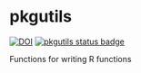 # pkgutils

[![DOI](https://zenodo.org/badge/679201735.svg)](https://zenodo.org/badge/latestdoi/679201735)
[![pkgutils status
badge](https://bristol-vaccine-centre.r-universe.dev/badges/pkgutils)](https://bristol-vaccine-centre.r-universe.dev)

Functions for writing R functions
